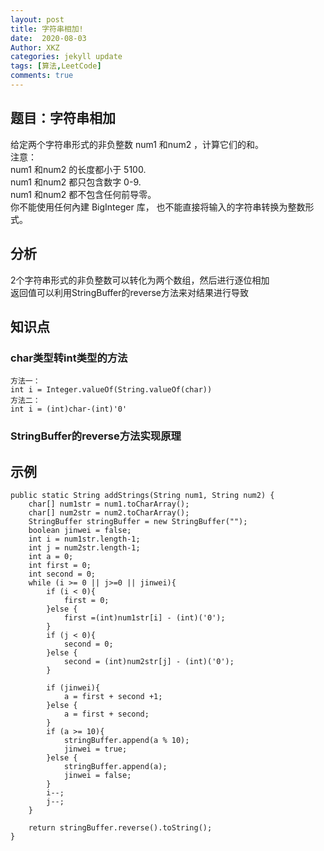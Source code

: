 ```yaml
---
layout: post
title: 字符串相加!
date:  2020-08-03
Author: XKZ
categories: jekyll update
tags: [算法,LeetCode]
comments: true
---
```

## 题目：字符串相加
给定两个字符串形式的非负整数 num1 和num2 ，计算它们的和。    
注意：    
num1 和num2 的长度都小于 5100.   
num1 和num2 都只包含数字 0-9.   
num1 和num2 都不包含任何前导零。   
你不能使用任何內建 BigInteger 库， 也不能直接将输入的字符串转换为整数形式。   
## 分析
2个字符串形式的非负整数可以转化为两个数组，然后进行逐位相加   
返回值可以利用StringBuffer的reverse方法来对结果进行导致  
## 知识点
### char类型转int类型的方法
    方法一：
    int i = Integer.valueOf(String.valueOf(char))
    方法二：
    int i = (int)char-(int)'0'
### StringBuffer的reverse方法实现原理

## 示例
    public static String addStrings(String num1, String num2) {
        char[] num1str = num1.toCharArray();
        char[] num2str = num2.toCharArray();
        StringBuffer stringBuffer = new StringBuffer("");
        boolean jinwei = false;
        int i = num1str.length-1;
        int j = num2str.length-1;
        int a = 0;
        int first = 0;
        int second = 0;
        while (i >= 0 || j>=0 || jinwei){
            if (i < 0){
                first = 0;
            }else {
                first =(int)num1str[i] - (int)('0');
            }
            if (j < 0){
                second = 0;
            }else {
                second = (int)num2str[j] - (int)('0');
            }

            if (jinwei){
                a = first + second +1;
            }else {
                a = first + second;
            }
            if (a >= 10){
                stringBuffer.append(a % 10);
                jinwei = true;
            }else {
                stringBuffer.append(a);
                jinwei = false;
            }
            i--;
            j--;
        }

        return stringBuffer.reverse().toString();
    }